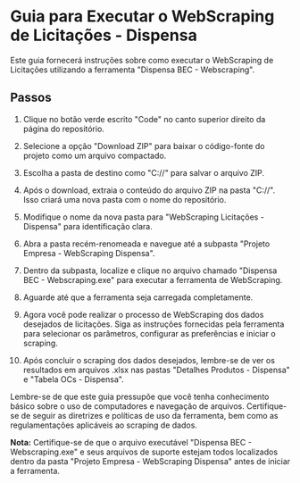 # Guia para Executar o WebScraping de Licitações - Dispensa

Este guia fornecerá instruções sobre como executar o WebScraping de Licitações utilizando a ferramenta "Dispensa BEC - Webscraping".

## Passos

1. Clique no botão verde escrito "Code" no canto superior direito da página do repositório.

2. Selecione a opção "Download ZIP" para baixar o código-fonte do projeto como um arquivo compactado.

3. Escolha a pasta de destino como "C://" para salvar o arquivo ZIP.

4. Após o download, extraia o conteúdo do arquivo ZIP na pasta "C://". Isso criará uma nova pasta com o nome do repositório.

5. Modifique o nome da nova pasta para "WebScraping Licitações - Dispensa" para identificação clara.

6. Abra a pasta recém-renomeada e navegue até a subpasta "Projeto Empresa - WebScraping Dispensa".

7. Dentro da subpasta, localize e clique no arquivo chamado "Dispensa BEC - Webscraping.exe" para executar a ferramenta de WebScraping.

8. Aguarde até que a ferramenta seja carregada completamente.

9. Agora você pode realizar o processo de WebScraping dos dados desejados de licitações. Siga as instruções fornecidas pela ferramenta para selecionar os parâmetros, configurar as preferências e iniciar o scraping.

10. Após concluir o scraping dos dados desejados, lembre-se de ver os resultados em arquivos .xlsx nas pastas "Detalhes Produtos - Dispensa" e
"Tabela OCs - Dispensa".

Lembre-se de que este guia pressupõe que você tenha conhecimento básico sobre o uso de computadores e navegação de arquivos. Certifique-se de seguir as diretrizes e políticas de uso da ferramenta, bem como as regulamentações aplicáveis ao scraping de dados.

**Nota:** Certifique-se de que o arquivo executável "Dispensa BEC - Webscraping.exe" e seus arquivos de suporte estejam todos localizados dentro da pasta "Projeto Empresa - WebScraping Dispensa" antes de iniciar a ferramenta.
